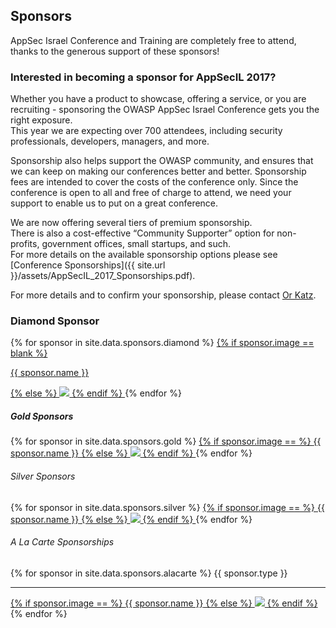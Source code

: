 ---
---

## Sponsors

AppSec Israel Conference and Training are completely free to attend, thanks to the generous support of these sponsors! 

### Interested in becoming a sponsor for AppSecIL 2017? 

Whether you have a product to showcase, offering a service, or you are recruiting - sponsoring the OWASP AppSec Israel Conference gets you the right exposure.   
This year we are expecting over 700 attendees, including security professionals, developers, managers, and more.

Sponsorship also helps support the OWASP community, and ensures that we can keep on making our conferences better and better. Sponsorship fees are intended to cover the costs of the conference only. Since the conference is open to all and free of charge to attend, we need your support to enable us to put on a great conference.

We are now offering several tiers of premium sponsorship.   
There is also a cost-effective “Community Supporter” option for non-profits, government offices, small startups, and such.   
For more details on the available sponsorship options please see [Conference Sponsorships]({{ site.url }}/assets/AppSecIL_2017_Sponsorships.pdf).

For more details and to confirm your sponsorship, please contact [Or Katz](mailto:katz3112@gmail.com). 

### Diamond Sponsor 
<div class="sponsor-tier">
  {% for sponsor in site.data.sponsors.diamond %}
    <span class="sponsor diamond-sponsor">
      <a href="{{ sponsor.url }}" title="{{ sponsor.name }}" target="_blank">
        {% if sponsor.image == blank %}
          <p>{{ sponsor.name }}</p>
        {% else %} 
          <img src="assets/img/Sponsors/{{ sponsor.image }}"> 
        {% endif %}
      </a>
    </span>
{% endfor %}
</div>

##### Gold Sponsors 
<div class="sponsor-tier">
  {% for sponsor in site.data.sponsors.gold %}
    <tr>
      <span class="sponsor gold-sponsor" vertical-align: text-top>
        <a href="{{ sponsor.url }}" title="{{ sponsor.name }}" target="_blank">
          {% if sponsor.image == %}
            <span>{{ sponsor.name }}</span>
          {% else %} 
            <img src="assets/img/Sponsors/{{ sponsor.image }}">
          {% endif %}
        </a>
      </span>
    </tr>
  {% endfor %}
</div>


###### Silver Sponsors
<div class="sponsor-tier">
  {% for sponsor in site.data.sponsors.silver %}
    <span class="sponsor silver-sponsor" vertical-align: text-top>
      <a href="{{ sponsor.url }}" title="{{ sponsor.name }}" target="_blank">
        {% if sponsor.image == %}
          <span>{{ sponsor.name }}</span>
        {% else %} 
          <img src="assets/img/Sponsors/{{ sponsor.image }}"> 
        {% endif %}
      </a>
    </span>
{% endfor %}
</div>

###### A La Carte Sponsorships
<div class="sponsor-tier">
  {% for sponsor in site.data.sponsors.alacarte %}
    <span class="sponsor alacarte-sponsor" vertical-align: text-top>
      <span>{{ sponsor.type }}</span>  <hr />
      <a href="{{ sponsor.url }}" title="{{ sponsor.name }}" target="_blank">
        {% if sponsor.image == %}
          <span>{{ sponsor.name }}</span>
        {% else %} 
          <img src="assets/img/Sponsors/{{ sponsor.image }}"> 
        {% endif %}
      </a>
    </span>
{% endfor %}
</div>

